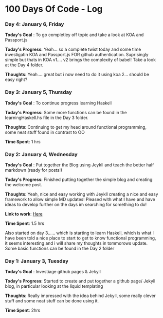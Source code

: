 # 100 Days Of Code - Log

### Day 4: January 6, Friday

**Today's Goal** : To go completley off topic and take a look at KOA and Passport.js

**Today's Progress**: Yeah... so a complete twist today and some time investigatin KOA and Passport.js FOR github authentication. Suprisingly simple but thats in KOA v1.... v2 brings the complexity of babel! Take a look at the Day 4 folder.

**Thoughts**: Yeah.... great but i now need to do it using koa 2... should be easy right?


### Day 3: January 5, Thursday

**Today's Goal** : To continue progress learning Haskell

**Today's Progress**: Some more functions can be found in the learningHaskell.hs file in the Day 3 folder.

**Thoughts**: Continuing to get my head around functional programming, some neat stuff found in contrast to OO


**Time Spent**: 1 hrs

### Day 2: January 4, Wednesday

**Today's Goal** : Put together the Blog using Jeykll and teach the better half markdown (ready for posts!)

**Today's Progress**: Finished putting together the simple blog and creating the welcome post.

**Thoughts**: Yeah, nice and easy working with Jeykll creating a nice and easy framework to allow simple MD updates! Pleased with what I have and have ideas to develop further on the days im searching for something to do!

**Link to work**: [Here](https://codebush91.github.io/)

**Time Spent**: 1.5 hrs

Also started on day 3...... which is starting to learn Haskell, which is what I have been told a nice place to start to get to know functional programming, it seems interesting and i will share my thoughts in tommorows update. Some basic functions can be found in the Day 2 folder

### Day 1: January 3, Tuesday

**Today's Goal** : Investiage github pages & Jekyll

**Today's Progress**: Started to create and put together a github page/ Jekyll blog, in particular looking at the liquid templating

**Thoughts**: Really impressed with the idea behind Jekyll, some really clever stuff and some neat stuff can be done using it.

**Time Spent**: 2hrs